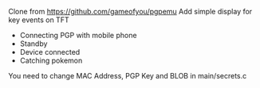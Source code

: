 Clone from https://github.com/gameofyou/pgpemu
Add simple display for key events on TFT
- Connecting PGP with mobile phone
- Standby 
- Device connected
- Catching pokemon

You need to change MAC Address, PGP Key and BLOB in main/secrets.c
